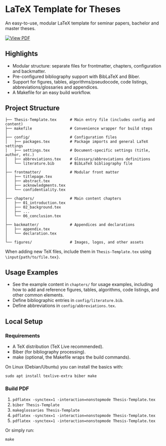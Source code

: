 # LaTeX Template for Theses

An easy-to-use, modular LaTeX template for seminar papers, bachelor and master theses.

[![View PDF](https://img.shields.io/badge/View-Thesis_Template-red?style=for-the-badge&logo=readdotcv&logoColor=red)](Thesis-Template.pdf)

## Highlights

- Modular structure: separate files for frontmatter, chapters, configuration and backmatter.
- Pre-configured bibliography support with BibLaTeX and Biber.
- Support for figures, tables, algorithms/pseudocode, code listings, abbreviations/glossaries and appendices.
- A Makefile for an easy build workflow.

## Project Structure

```
├── Thesis-Template.tex      # Main entry file (includes config and content)
├── makefile                 # Convenience wrapper for build steps
│
├── config/                  # Configuration files
│   ├── packages.tex         # Package imports and general LaTeX settings
│   ├── settings.tex         # Document-specific settings (title, author, etc.)
│   ├── abbreviations.tex    # Glossary/abbreviations definitions
│   └── literature.bib       # BibLaTeX bibliography file
│
├── frontmatter/             # Modular front matter
│   ├── titlepage.tex
│   ├── abstract.tex
│   ├── acknowledgments.tex
│   └── confidentiality.tex
│
├── chapters/                # Main content chapters
│   ├── 01_introduction.tex
│   ├── 02_background.tex
│   ├── ...
│   └── 06_conclusion.tex
│
├── backmatter/              # Appendices and declarations
│   ├── appendix.tex
│   └── declaration.tex
│
└── figures/                 # Images, logos, and other assets
```

When adding new TeX files, include them in `Thesis-Template.tex` using `\input{path/to/file.tex}`.

## Usage Examples

- See the example content in `chapters/` for usage examples, including how to add and reference figures, tables, algorithms, code listings, and other common elements.
- Define bibliographic entries in `config/literature.bib`.
- Define abbreviations in `config/abbreviations.tex`.

## Local Setup

### Requirements

- A TeX distribution (TeX Live recommended).
- Biber (for bibliography processing).
- make (optional, the Makefile wraps the build commands).

On Linux (Debian/Ubuntu) you can install the basics with:

`sudo apt install texlive-extra biber make`

### Build PDF

1. `pdflatex -synctex=1 -interaction=nonstopmode Thesis-Template.tex`
2. `biber Thesis-Template`
3. `makeglossaries Thesis-Template`
4. `pdflatex -synctex=1 -interaction=nonstopmode Thesis-Template.tex`
5. `pdflatex -synctex=1 -interaction=nonstopmode Thesis-Template.tex`

Or simply run:

`make`

